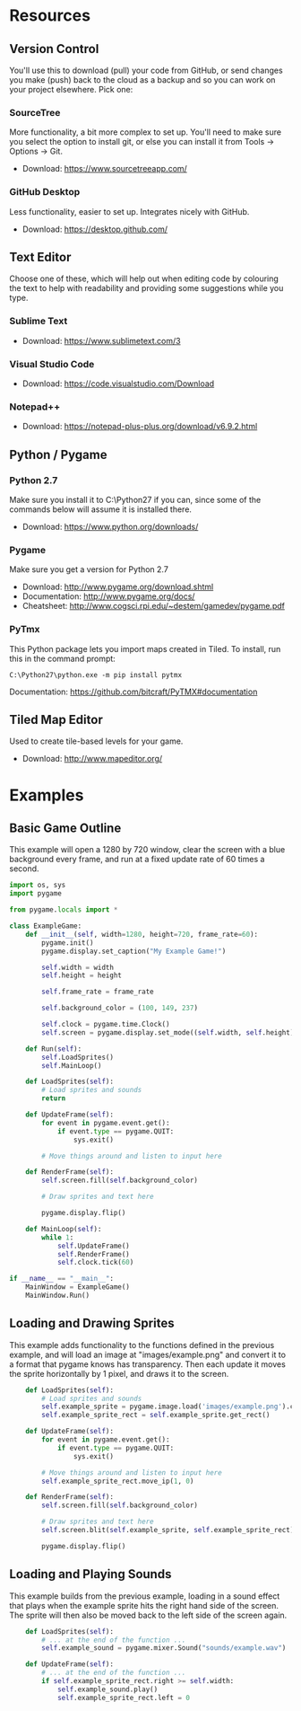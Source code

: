 # Resources
## Version Control
You'll use this to download (pull) your code from GitHub, or send changes you make (push)
back to the cloud as a backup and so you can work on your project elsewhere. Pick one:

### SourceTree
More functionality, a bit more complex to set up. You'll need to make sure you select the
option to install git, or else you can install it from Tools -> Options -> Git.

* Download: https://www.sourcetreeapp.com/

### GitHub Desktop
Less functionality, easier to set up. Integrates nicely with GitHub.

* Download: https://desktop.github.com/

## Text Editor
Choose one of these, which will help out when editing code by colouring the text to help
with readability and providing some suggestions while you type.

### Sublime Text
* Download: https://www.sublimetext.com/3

### Visual Studio Code
* Download: https://code.visualstudio.com/Download

### Notepad++
* Download: https://notepad-plus-plus.org/download/v6.9.2.html

## Python / Pygame
### Python 2.7
Make sure you install it to C:\Python27 if you can, since some of the commands below will
assume it is installed there.

* Download: https://www.python.org/downloads/

### Pygame
Make sure you get a version for Python 2.7

* Download: http://www.pygame.org/download.shtml
* Documentation: http://www.pygame.org/docs/
* Cheatsheet: http://www.cogsci.rpi.edu/~destem/gamedev/pygame.pdf

### PyTmx
This Python package lets you import maps created in Tiled. To install, run this in the command prompt:

```
C:\Python27\python.exe -m pip install pytmx
```

Documentation: https://github.com/bitcraft/PyTMX#documentation

## Tiled Map Editor
Used to create tile-based levels for your game.

* Download: http://www.mapeditor.org/

# Examples
## Basic Game Outline
This example will open a 1280 by 720 window, clear the screen with a blue background every frame,
and run at a fixed update rate of 60 times a second.

```python
import os, sys
import pygame

from pygame.locals import *

class ExampleGame:
    def __init__(self, width=1280, height=720, frame_rate=60):
        pygame.init()
        pygame.display.set_caption("My Example Game!")

        self.width = width
        self.height = height

        self.frame_rate = frame_rate

        self.background_color = (100, 149, 237)

        self.clock = pygame.time.Clock()
        self.screen = pygame.display.set_mode((self.width, self.height))

    def Run(self):
        self.LoadSprites()
        self.MainLoop()

    def LoadSprites(self):
        # Load sprites and sounds
        return

    def UpdateFrame(self):        
        for event in pygame.event.get():
            if event.type == pygame.QUIT: 
                sys.exit()

        # Move things around and listen to input here

    def RenderFrame(self):
        self.screen.fill(self.background_color)

        # Draw sprites and text here

        pygame.display.flip()

    def MainLoop(self):
        while 1:
            self.UpdateFrame()
            self.RenderFrame()
            self.clock.tick(60)

if __name__ == "__main__":
    MainWindow = ExampleGame()
    MainWindow.Run()
```

## Loading and Drawing Sprites
This example adds functionality to the functions defined in the previous example, and will load
an image at "images/example.png" and convert it to a format that pygame knows has transparency.
Then each update it moves the sprite horizontally by 1 pixel, and draws it to the screen.

```python
    def LoadSprites(self):
        # Load sprites and sounds
        self.example_sprite = pygame.image.load('images/example.png').convert_alpha()
        self.example_sprite_rect = self.example_sprite.get_rect()

    def UpdateFrame(self):        
        for event in pygame.event.get():
            if event.type == pygame.QUIT: 
                sys.exit()

        # Move things around and listen to input here
        self.example_sprite_rect.move_ip(1, 0)

    def RenderFrame(self):
        self.screen.fill(self.background_color)

        # Draw sprites and text here
        self.screen.blit(self.example_sprite, self.example_sprite_rect)

        pygame.display.flip()
```

## Loading and Playing Sounds
This example builds from the previous example, loading in a sound effect that plays when the
example sprite hits the right hand side of the screen. The sprite will then also be moved back
to the left side of the screen again.

```python
    def LoadSprites(self):
        # ... at the end of the function ...
        self.example_sound = pygame.mixer.Sound("sounds/example.wav")

    def UpdateFrame(self):
        # ... at the end of the function ...
        if self.example_sprite_rect.right >= self.width:
            self.example_sound.play()
            self.example_sprite_rect.left = 0
```